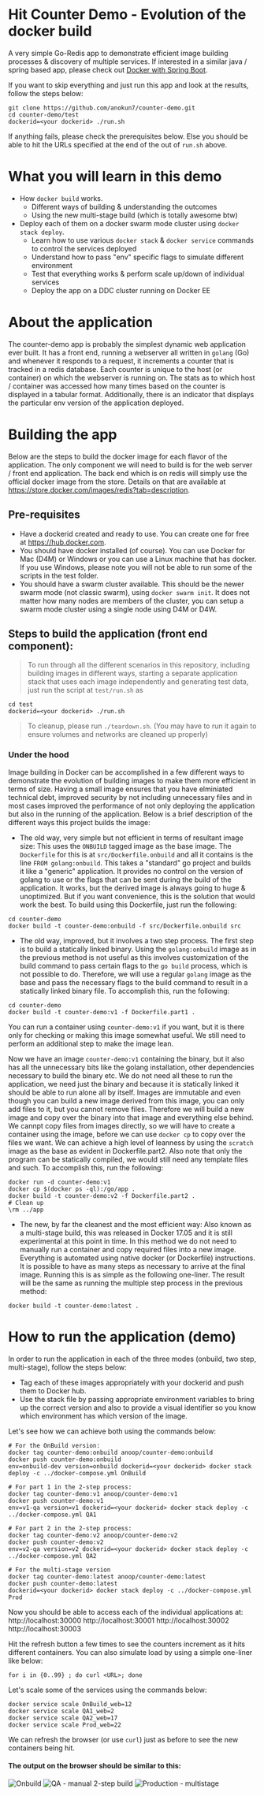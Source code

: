 # Hit Counter Demo - Evolution of the docker build
A very simple Go-Redis app to demonstrate efficient image building processes & discovery of multiple services. If interested in a similar java / spring based app, please check out [Docker with Spring Boot](https://github.com/anokun7/docker-springframework).

If you want to skip everything and just run this app and look at the results, follow the steps below:
```
git clone https://github.com/anokun7/counter-demo.git
cd counter-demo/test
dockerid=<your dockerid> ./run.sh
```
If anything fails, please check the prerequisites below. Else you should be able to hit the URLs specified at the end of the out of `run.sh` above.

# What you will learn in this demo
* How `docker build` works.
  * Different ways of building & understanding the outcomes
  * Using the new multi-stage build (which is totally awesome btw)
* Deploy each of them on a docker swarm mode cluster using `docker stack deploy`.
  * Learn how to use various `docker stack` & `docker service` commands to control the services deployed
  * Understand how to pass "env" specific flags to simulate different environment
  * Test that everything works & perform scale up/down of individual services
  * Deploy the app on a DDC cluster running on Docker EE

# About the application
The counter-demo app is probably the simplest dynamic web application ever built. It has a front end, running a webserver all written in `golang` (Go) and whenever it responds to a request, it increments a counter that is tracked in a redis database. Each counter is unique to the host (or container) on which the webserver is running on. 
The stats as to which host / container was accessed how many times based on the counter is displayed in a tabular format. Additionally, there is an indicator that displays the particular env version of the application deployed.

# Building the app
 Below are the steps to build the docker image for each flavor of the application. The only component we will need to build is for the web server / front end application. The back end which is on redis will simply use the official docker image from the store. Details on that are available at https://store.docker.com/images/redis?tab=description.

## Pre-requisites
- Have a dockerid created and ready to use. You can create one for free at https://hub.docker.com.
- You should have docker installed (of course). You can use Docker for Mac (D4M) or Windows or you can use a Linux machine that has docker. If you use Windows, please note you will not be able to run some of the scripts in the test folder.
- You should have a swarm cluster available. This should be the newer swarm mode (not classic swarm), using `docker swarm init`. It does not matter how many nodes are members of the cluster, you can setup a swarm mode cluster using a single node using D4M or D4W.

## Steps to build the application (front end component):
> To run through all the different scenarios in this repository, including building images in different ways, starting a separate application stack that uses each image independently and generating test data, just run the script at `test/run.sh` as 
```
cd test
dockerid=<your dockerid> ./run.sh
```
> To cleanup, please run `./teardown.sh`. (You may have to run it again to ensure volumes and networks are cleaned up properly)

### Under the hood
Image building in Docker can be accomplished in a few different ways to demonstrate the evolution of building images to make them more efficient in terms of size. Having a small image ensures that you have elminiated technical debt, improved security by not including unnecessary files and in most cases improved the performance of not only deploying the application but also in the running of the application. Below is a brief description of the different ways this project builds the image:
 - The old way, very simple but not efficient in terms of resultant image size:
  This uses the `ONBUILD` tagged image as the base image. The `Dockerfile` for this is at `src/Dockerfile.onbuild` and all it contains is the line `FROM golang:onbuild`. This takes a "standard" go project and builds it like a "generic" application. It provides no control on the version of golang to use or the flags that can be sent during the build of the application. It works, but the derived image is always going to huge & unoptimized. But if you want convenience, this is the solution that would work the best.
  To build using this Dockerfile, just run the following:
```
cd counter-demo
docker build -t counter-demo:onbuild -f src/Dockerfile.onbuild src
```
 - The old way, improved, but it involves a two step process. The first step is to build a statically linked binary. Using the `golang:onbuild` image as in the previous method is not useful as this involves customization of the build command to pass certain flags to the `go build` process, which is not possible to do. Therefore, we will use a regular `golang` image as the base and pass the necessary flags to the build command to result in a statically linked binary file.
  To accomplish this, run the following:
```
cd counter-demo
docker build -t counter-demo:v1 -f Dockerfile.part1 .
```
You can run a container using `counter-demo:v1` if you want, but it is there only for checking or making this image somewhat useful. We still need to perform an additional step to make the image lean.

Now we have an image `counter-demo:v1` containing the binary, but it also has all the unnecessary bits like the golang installation, other dependencies necessary to build the binary etc. We do not need all these to run the application, we need just the binary and because it is statically linked it should be able to run alone all by itself. Images are immutable and even though you can build a new image derived from this image, you can only add files to it, but you cannot remove files. Therefore we will build a new image and copy over the binary into that image and everything else behind. We cannpt copy files from images directly, so we will have to create a container using the image, before we can use `docker cp` to copy over the files we want. We can achieve a high level of leanness by using the `scratch` image as the base as evident in Dockerfile.part2.
  Also note that only the program can be statically compiled, we would still need any template files and such.
  To accomplish this, run the following:
```
docker run -d counter-demo:v1
docker cp $(docker ps -ql):/go/app .
docker build -t counter-demo:v2 -f Dockerfile.part2 .
# Clean up
\rm ../app
```

 - The new, by far the cleanest and the most efficient way: Also known as a multi-stage build, this was released in Docker 17.05 and it is still experimental at this point in time. In this method we do not need to manually run a container and copy required files into a new image. Everything is automated using native docker (or Dockerfile) instructions. It is possible to have as many steps as necessary to arrive at the final image.
  Running this is as simple as the following one-liner. The result will be the same as running the multiple step process in the previous method:
```
docker build -t counter-demo:latest .
```

# How to run the application (demo)
In order to run the application in each of the three modes (onbuild, two step, multi-stage), follow the steps below:
- Tag each of these images appropriately with your dockerid and push them to Docker hub.
- Use the stack file by passing appropriate environment variables to bring up the correct version and also to provide a visual identifier so you know which environment has which version of the image.

Let's see how we can achieve both using the commands below:
```
# For the OnBuild version:
docker tag counter-demo:onbuild anoop/counter-demo:onbuild
docker push counter-demo:onbuild
env=onbuild-dev version=onbuild dockerid=<your dockerid> docker stack deploy -c ../docker-compose.yml OnBuild

# For part 1 in the 2-step process:
docker tag counter-demo:v1 anoop/counter-demo:v1
docker push counter-demo:v1
env=v1-qa version=v1 dockerid=<your dockerid> docker stack deploy -c ../docker-compose.yml QA1

# For part 2 in the 2-step process:
docker tag counter-demo:v2 anoop/counter-demo:v2
docker push counter-demo:v2
env=v2-qa version=v2 dockerid=<your dockerid> docker stack deploy -c ../docker-compose.yml QA2

# For the multi-stage version
docker tag counter-demo:latest anoop/counter-demo:latest
docker push counter-demo:latest
dockerid=<your dockerid> docker stack deploy -c ../docker-compose.yml Prod
```

Now you should be able to access each of the individual applications at:
http://localhost:30000
http://localhost:30001
http://localhost:30002
http://localhost:30003

Hit the refresh button a few times to see the counters increment as it hits different containers. You can also simulate load by using a simple one-liner like below:
```
for i in {0..99} ; do curl <URL>; done
```

Let's scale some of the services using the commands below:
```
docker service scale OnBuild_web=12
docker service scale QA1_web=2
docker service scale QA2_web=17
docker service scale Prod_web=22
```

We can refresh the browser (or use `curl`) just as before to see the new containers being hit.

#### The output on the browser should be similar to this:
![Onbuild](https://raw.githubusercontent.com/anokun7/counter-demo/master/screenshots/onbuild.png)
![QA - manual 2-step build](https://raw.githubusercontent.com/anokun7/counter-demo/master/screenshots/qa.png)
![Production - multistage](https://raw.githubusercontent.com/anokun7/counter-demo/master/screenshots/prod.png)
